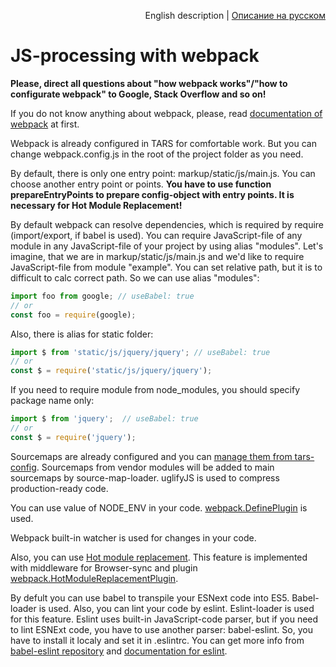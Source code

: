 <p align="right">
English description | <a href="../ru/js-webpack-processing.md">Описание на русском</a>
</p>

# JS-processing with webpack

**Please, direct all questions about "how webpack works"/"how to configurate webpack" to Google, Stack Overflow and so on!**

If you do not know anything about webpack, please, read [documentation of webpack](http://webpack.github.io/docs/) at first.

Webpack is already configured in TARS for comfortable work. But you can change webpack.config.js in the root of the project folder as you need.

By default, there is only one entry point: markup/static/js/main.js. You can choose another entry point or points. **You have to use function prepareEntryPoints to prepare config-object with entry points. It is necessary for Hot Module Replacement!**

By default webpack can resolve dependencies, which is required by require (import/export, if babel is used). You can require JavaScript-file of any module in any JavaScript-file of your project by using alias "modules". Let's imagine, that we are in markup/static/js/main.js and we'd like to require JavaScript-file from module "example". You can set relative path, but it is to difficult to calc correct path. So we can use alias "modules":

```js
import foo from google; // useBabel: true
// or
const foo = require(google);
```

Also, there is alias for static folder:

```js
import $ from 'static/js/jquery/jquery'; // useBabel: true
// or
const $ = require('static/js/jquery/jquery');
```

If you need to require module from node_modules, you should specify package name only:

```js
import $ from 'jquery';  // useBabel: true
// or
const $ = require('jquery');
```

Sourcemaps are already configured and you can [manage them from tars-config](options.md#sourcemaps). Sourcemaps from vendor modules will be added to main sourcemaps by source-map-loader. uglifyJS is used to compress production-ready code.

You can use value of NODE_ENV in your code. [webpack.DefinePlugin](http://webpack.github.io/docs/list-of-plugins.html#defineplugin) is used.

Webpack built-in watcher is used for changes in your code.

Also, you can use [Hot module replacement](https://webpack.github.io/docs/hot-module-replacement.html). This feature is implemented with middleware for Browser-sync and plugin [webpack.HotModuleReplacementPlugin](http://webpack.github.io/docs/list-of-plugins.html#hotmodulereplacementplugin).

By defult you can use babel to transpile your ESNext code into ES5. Babel-loader is used. Also, you can lint your code by eslint. Eslint-loader is used for this feature. Eslint uses built-in JavaScript-code parser, but if you need to lint ESNExt code, you have to use another parser: babel-eslint. So, you have to install it localy and set it in .eslintrc. You can get more info from [babel-eslint repository](https://github.com/babel/babel-eslint) and [documentation for eslint](http://eslint.org/docs/user-guide/configuring#specifying-parser-options).
